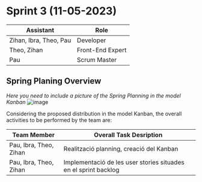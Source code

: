 # Sprint 3 (11-05-2023)

| Assistant  | Role  |  
|---|---|
| Zihan, Ibra, Theo, Pau  | Developer  |   
| Theo, Zihan |  Front-End Expert |  
| Pau |  Scrum Master |  


## Spring Planing Overview

*Here you need to include a picture of the Spring Planning in the model Kanban*
![image](https://user-images.githubusercontent.com/73642702/226584904-989619c8-7f3e-4eb5-bb66-a7cef09e299c.png)


Considering the proposed distribution in the model Kanban, the overall activities to be performed by the team are: 

| Team Member  | Overall Task Desription  |  
|---|---|
| Pau, Ibra, Theo, Zihan | Realització planning, creació del Kanban |
| Pau, Ibra, Theo, Zihan | Implementació de les user stories situades en el sprint backlog |

